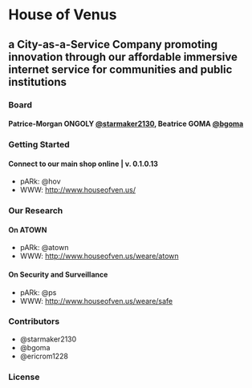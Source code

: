 # House of Venus
## a City-as-a-Service Company promoting innovation through our affordable immersive internet service for communities and public institutions
### Board
#### Patrice-Morgan ONGOLY [@starmaker2130](https://github.com/starmaker2130), Beatrice GOMA [@bgoma](https://github.com/bgoma)

### Getting Started
#### Connect to our main shop online | v. 0.1.0.13

* pARk: @hov
* WWW: http://www.houseofven.us/

### Our Research
#### On ATOWN

* pARk: @atown
* WWW: http://www.houseofven.us/weare/atown

#### On Security and Surveillance

* pARk: @ps
* WWW: http://www.houseofven.us/weare/safe

### Contributors

* @starmaker2130
* @bgoma
* @ericrom1228

### License
